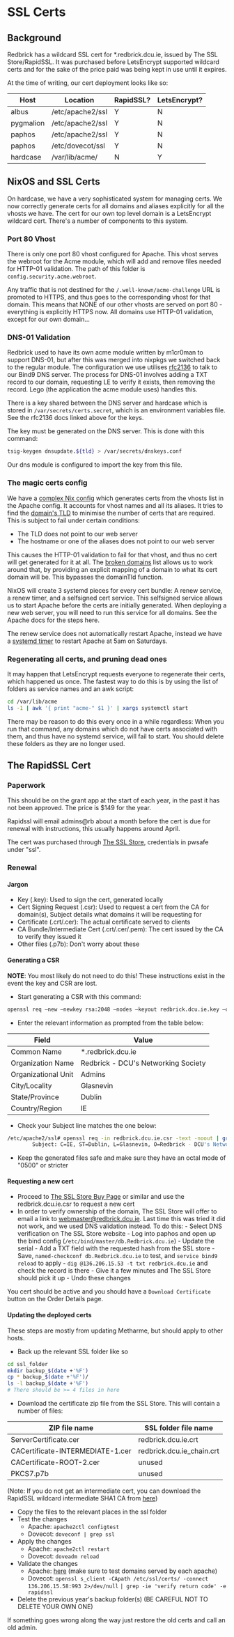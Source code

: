 # SSL Certs

## Background

Redbrick has a wildcard SSL cert for \*.redbrick.dcu.ie, issued by The SSL
Store/RapidSSL. It was purchased before LetsEncrypt supported wildcard certs and
for the sake of the price paid was being kept in use until it expires.

At the time of writing, our cert deployment looks like so:

| Host      | Location         | RapidSSL? | LetsEncrypt? |
| --------- | ---------------- | --------- | ------------ |
| albus     | /etc/apache2/ssl | Y         | N            |
| pygmalion | /etc/apache2/ssl | Y         | N            |
| paphos    | /etc/apache2/ssl | Y         | N            |
| paphos    | /etc/dovecot/ssl | Y         | N            |
| hardcase  | /var/lib/acme/   | N         | Y            |

## NixOS and SSL Certs

On hardcase, we have a very sophisticated system for managing certs. We now
correctly generate certs for all domains and aliases explicitly for all the
vhosts we have. The cert for our own top level domain is a LetsEncrypt
wildcard cert. There's a number of components to this system.

### Port 80 Vhost

There is only one port 80 vhost configured for Apache. This vhost serves
the webroot for the Acme module, which will add and remove files needed for
HTTP-01 validation. The path of this folder is `config.security.acme.webroot`.

Any traffic that is not destined for the `/.well-known/acme-challenge` URL
is promoted to HTTPS, and thus goes to the corresponding vhost for that domain.
This means that NONE of our other vhosts are served on port 80 - everything
is explicitly HTTPS now. All domains use HTTP-01 validation, except for our
own domain...

### DNS-01 Validation

Redbrick used to have its own acme module written by m1cr0man to support DNS-01,
but after this was merged into nixpkgs we switched back to the regular module.
The configuration we use utilises [rfc2136](https://go-acme.github.io/lego/dns/rfc2136/)
to talk to our Bind9 DNS server. The process for DNS-01 involves adding a TXT
record to our domain, requesting LE to verify it exists, then removing the
record. Lego (the application the acme module uses) handles this.

There is a key shared between the DNS server and hardcase which is stored in
`/var/secrets/certs.secret`, which is an environment variables file. See the
rfc2136 docs linked above for the keys.

The key must be generated on the DNS server. This is done with this command:

```bash
tsig-keygen dnsupdate.${tld} > /var/secrets/dnskeys.conf
```

Our dns module is configured to import the key from this file.

### The magic certs config

We have a [complex Nix config](https://github.com/redbrick/nix-configs/blob/cc99a5e27aa505224f6ce628b346c4ca69c1c84a/services/certs/default.nix)
which generates certs from the vhosts list in the Apache config. It accounts
for vhost names and all its aliases. It tries to find the [domain's TLD](https://github.com/redbrick/nix-configs/blob/cc99a5e27aa505224f6ce628b346c4ca69c1c84a/common/variables.nix#L24)
to minimise the number of certs that are required. This is subject to fail
under certain conditions:

- The TLD does not point to our web server
- The hostname or one of the aliases does not point to our web server

This causes the HTTP-01 validation to fail for that vhost, and thus no cert
will get generated for it at all. The [broken domains](https://github.com/redbrick/nix-configs/blob/cc99a5e27aa505224f6ce628b346c4ca69c1c84a/common/variables.nix#L12)
list allows us to work around that, by providing an explicit mapping of a
domain to what its cert domain will be. This bypasses the domainTld function.

NixOS will create 3 systemd pieces for every cert bundle: A renew service,
a renew timer, and a selfsigned cert service. This selfsigned service allows
us to start Apache before the certs are initially generated. When deploying a
new web server, you will need to run this service for all domains. See
the Apache docs for the steps here.

The renew service does not automatically restart Apache, instead we have a
[systemd timer](https://github.com/redbrick/nix-configs/blob/cc99a5e27aa505224f6ce628b346c4ca69c1c84a/services/httpd/default.nix#L155)
to restart Apache at 5am on Saturdays.

### Regenerating all certs, and pruning dead ones

It may happen that LetsEncrypt requests everyone to regenerate their certs,
which happened us once. The fastest way to do this is by using the list
of folders as service names and an awk script:

```bash
cd /var/lib/acme
ls -1 | awk '{ print "acme-" $1 }' | xargs systemctl start
```

There may be reason to do this every once in a while regardless: When
you run that command, any domains which do not have certs associated with them,
and thus have no systemd service, will fail to start. You should delete these
folders as they are no longer used.

## The RapidSSL Cert

### Paperwork

This should be on the grant app at the start of each year, in the past it has
not been approved. The price is $149 for the year.

Rapidssl will email admins@rb about a month before the cert is due for renewal
with instructions, this usually happens around April.

The cert was purchased through [The SSL Store](https://www.thesslstore.com/),
credentials in pwsafe under "ssl".

### Renewal

#### Jargon

- Key (.key): Used to sign the cert, generated locally
- Cert Signing Request (.csr): Used to request a cert from the CA for domain(s),
  Subject details what domains it will be requesting for
- Certificate (.crt/.cer): The actual certificate served to clients
- CA Bundle/Intermediate Cert (.crt/.cer/.pem): The cert issued by the CA to
  verify they issued it
- Other files (.p7b): Don't worry about these

#### Generating a CSR

**NOTE**: You most likely do not need to do this! These instructions exist in
the event the key and CSR are lost.

- Start generating a CSR with this command:

```bash
openssl req –new –newkey rsa:2048 –nodes –keyout redbrick.dcu.ie.key –out redbrick.dcu.ie.csr
```

- Enter the relevant information as prompted from the table below:

| Field               | Value                               |
| ------------------- | ----------------------------------- |
| Common Name         | \*.redbrick.dcu.ie                  |
| Organization Name   | Redbrick - DCU's Networking Society |
| Organizational Unit | Admins                              |
| City/Locality       | Glasnevin                           |
| State/Province      | Dublin                              |
| Country/Region      | IE                                  |

- Check your Subject line matches the one below:

```bash
/etc/apache2/ssl# openssl req -in redbrick.dcu.ie.csr -text -noout | grep Subject
        Subject: C=IE, ST=Dublin, L=Glasnevin, O=Redbrick - DCU's Networking Society, OU=SysAdmin, CN=*.redbrick.dcu.ie
```

- Keep the generated files safe and make sure they have an octal mode of "0500"
  or stricter

#### Requesting a new cert

- Proceed to
  [The SSL Store Buy Page](https://www.thesslstore.com/client/wildcard-certificates.aspx)
  or similar and use the redbrick.dcu.ie.csr to request a new cert
- In order to verify ownership of the domain, The SSL Store will offer to email
  a link to webmaster@redbrick.dcu.ie. Last time this was tried it did not work,
  and we used DNS validation instead. To do this: - Select DNS verification on
  The SSL Store website - Log into paphos and open up the bind config
  (`/etc/bind/master/db.Redbrick.dcu.ie`) - Update the serial - Add a TXT field
  with the requested hash from the SSL store - Save,
  `named-checkconf db.Redbrick.dcu.ie` to test, and `service bind9 reload` to
  apply - `dig @136.206.15.53 -t txt redbrick.dcu.ie` and check the record is
  there - Give it a few minutes and The SSL Store should pick it up - Undo these
  changes

You cert should be active and you should have a `Download Certificate` button on
the Order Details page.

#### Updating the deployed certs

These steps are mostly from updating Metharme, but should apply to other hosts.

- Back up the relevant SSL folder like so

```bash
cd ssl_folder
mkdir backup_$(date +'%F')
cp * backup_$(date +'%F')/
ls -l backup_$(date +'%F')
# There should be >= 4 files in here
```

- Download the certificate zip file from the SSL Store. This will contain a
  number of files:

| ZIP file name                    | SSL folder file name      |
| -------------------------------- | ------------------------- |
| ServerCertificate.cer            | redbrick.dcu.ie.crt       |
| CACertificate-INTERMEDIATE-1.cer | redbrick.dcu.ie_chain.crt |
| CACertificate-ROOT-2.cer         | unused                    |
| PKCS7.p7b                        | unused                    |

(Note: If you do not get an intermediate cert, you can download the RapidSSL
wildcard intermediate SHA1 CA from
[here](https://www.thesslstore.com/knowledgebase/ssl-support/ca-bundle/))

- Copy the files to the relevant places in the ssl folder
- Test the changes
  - Apache: `apache2ctl configtest`
  - Dovecot: `doveconf | grep ssl`
- Apply the changes
  - Apache: `apache2ctl restart`
  - Dovecot: `doveadm reload`
- Validate the changes
  - Apache:
    [here](https://www.thesslstore.com/ssltools/ssl-checker.php?hostname=https://www.redbrick.dcu.ie#results)
    (make sure to test domains served by each apache)
  - Dovecot:
    `openssl s_client -CApath /etc/ssl/certs/ -connect 136.206.15.58:993 2>/dev/null`
    `| grep -ie 'verify return code' -e rapidssl`
- Delete the previous year's backup folder(s) (BE CAREFUL NOT TO DELETE YOUR OWN
  ONE)

If something goes wrong along the way just restore the old certs and call an old
admin.
